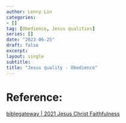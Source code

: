 ```yaml
---
author: Lenny Lin
categories:
- []
tag: [Obedience, Jesus qualities]
series: []
date: "2023-06-25"
draft: false
excerpt: 
layout: single
subtitle: 
title: "Jesus quality - Obedience"
---
```




<h1>Reference:</h1>

<a href = "https://www.biblegateway.com/resources/dictionary-of-bible-themes/2021-Jesus-Christ-faithfulness" target="_blank" rel="noopener noreferrer">biblegateway | 2021 Jesus Christ Faithfulness</a>